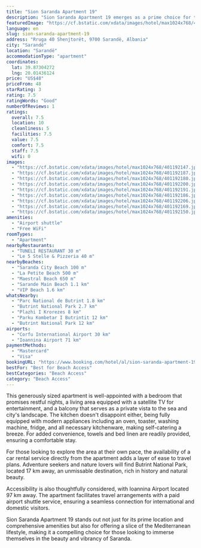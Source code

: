 ```yaml
---
title: "Sion Saranda Apartment 19"
description: "Sion Saranda Apartment 19 emerges as a prime choice for travelers seeking a blend of comfort and convenience, complemented by stunning sea views."
featuredImage: "https://cf.bstatic.com/xdata/images/hotel/max1024x768/401192147.jpg?k=8cecb9bb2f2620e211883b1539157bc328b13b46d9af57e2c03d480a558dd3d7&o=&hp=1"
language: en
slug: sion-saranda-apartment-19
address: "Rruga 40 Shenjtorët, 9700 Sarandë, Albania"
city: "Sarandë"
location: "Sarandë"
accommodationType: "apartment"
coordinates:
  lat: 39.87304272
  lng: 20.01436124
price: "US$48"
priceFrom: 48
starRating: 3
rating: 7.5
ratingWords: "Good"
numberOfReviews: 1
ratings:
  overall: 7.5
  location: 10
  cleanliness: 5
  facilities: 7.5
  value: 7.5
  comfort: 7.5
  staff: 7.5
  wifi: 0
images:
  - "https://cf.bstatic.com/xdata/images/hotel/max1024x768/401192147.jpg?k=8cecb9bb2f2620e211883b1539157bc328b13b46d9af57e2c03d480a558dd3d7&o=&hp=1"
  - "https://cf.bstatic.com/xdata/images/hotel/max1024x768/401192187.jpg?k=332ab90d6cca54bde7676baa1c28757affe0512156f073bafe8340c9eebc999b&o=&hp=1"
  - "https://cf.bstatic.com/xdata/images/hotel/max1024x768/401192180.jpg?k=c775c3e56752a42aabf9f8236c206eac3f71d7e3f9dc469d52b4aa5fd9a00146&o=&hp=1"
  - "https://cf.bstatic.com/xdata/images/hotel/max1024x768/401192200.jpg?k=31b7c291e8647f7459aa69f796ab7325175ba2b4f07a5c77bdc1684262cb35cb&o=&hp=1"
  - "https://cf.bstatic.com/xdata/images/hotel/max1024x768/401192191.jpg?k=5ada0b5c5dd2655c9788bedebc22468fde4cd4243ac363437ea5aed56c6804ad&o=&hp=1"
  - "https://cf.bstatic.com/xdata/images/hotel/max1024x768/401192186.jpg?k=7abedcd37103136936f34b80a757c7c5630efaa43d6c0987397617c9329359df&o=&hp=1"
  - "https://cf.bstatic.com/xdata/images/hotel/max1024x768/401192206.jpg?k=b9acd5ac055ebb2aa3c81f80955ad0ad56d2e59e022dc246d5f5ce948e639ab6&o=&hp=1"
  - "https://cf.bstatic.com/xdata/images/hotel/max1024x768/401192169.jpg?k=1ebe2ef7c9eaf7e68c0be9986509bf735c58b8e753cd32a0b27dafe293b57c12&o=&hp=1"
  - "https://cf.bstatic.com/xdata/images/hotel/max1024x768/401192150.jpg?k=55a3946892d1e6db9b67582a866f87226ed68071bd6657b34b3f9f2510a5a940&o=&hp=1"
amenities:
  - "Airport shuttle"
  - "Free WiFi"
roomTypes:
  - "Apartment"
nearbyRestaurants:
  - "TUNELI RESTAURANT 30 m"
  - "Le 5 Stelle & Pizzeria 40 m"
nearbyBeaches:
  - "Saranda City Beach 100 m"
  - "La Petite Beach 500 m"
  - "Maestral Beach 650 m"
  - "Sarande Main Beach 1.1 km"
  - "VIP Beach 1.6 km"
whatsNearby:
  - "Parc National de Butrint 1.8 km"
  - "Butrint National Park 2.7 km"
  - "Plazhi I Krorezes 8 km"
  - "Parku Kombetar I Butrintit 12 km"
  - "Butrint National Park 12 km"
airports:
  - "Corfu International Airport 30 km"
  - "Ioannina Airport 71 km"
paymentMethods:
  - "Mastercard"
  - "Visa"
bookingURL: "https://www.booking.com/hotel/al/sion-saranda-apartment-19.en-gb.html?aid=8035640"
bestFor: "Best for Beach Access"
bestCategories: "Beach Access"
category: "Beach Access"
---
```


This generously sized apartment is well-appointed with a bedroom that promises restful nights, a living area equipped with a satellite TV for entertainment, and a balcony that serves as a private vista to the sea and city's landscape. The kitchen doesn't disappoint either, being fully equipped with modern appliances including an oven, toaster, washing machine, fridge, and all necessary kitchenware, making self-catering a breeze. For added convenience, towels and bed linen are readily provided, ensuring a comfortable stay.

For those looking to explore the area at their own pace, the availability of a car rental service directly from the apartment adds a layer of ease to travel plans. Adventure seekers and nature lovers will find Butrint National Park, located 17 km away, an unmissable destination, rich in history and natural beauty.

Accessibility is also thoughtfully considered, with Ioannina Airport located 97 km away. The apartment facilitates travel arrangements with a paid airport shuttle service, ensuring a seamless connection for international and domestic visitors.

Sion Saranda Apartment 19 stands out not just for its prime location and comprehensive amenities but also for offering a slice of the Mediterranean lifestyle, making it a compelling choice for those looking to immerse themselves in the beauty and vibrancy of Saranda.